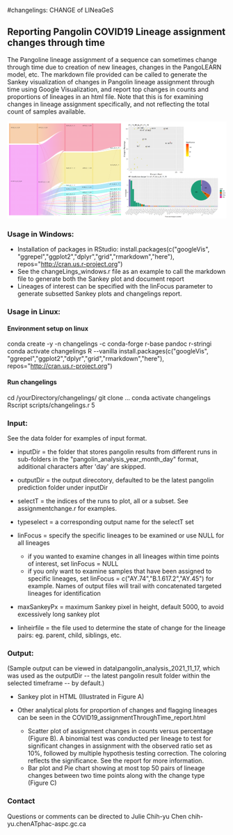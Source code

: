 #changelings: CHANGE of LINeaGeS
## Reporting Pangolin COVID19 Lineage assignment changes through time 
The Pangoline lineage assignment of a sequence can sometimes change through time due to creation of new lineages, changes in the PangoLEARN model, etc.
The markdown file provided can be called to generate the Sankey visualization of changes in Pangolin lineage assignment through time using Google Visualization, and report top changes in counts and proportions of lineages in an html file. Note that this is for examining changes in lineage assignment specifically, and not reflecting the total count of samples available.

<img src="scripts/output.png" alt="Output" width="1200"/>

### Usage in Windows:
  * Installation of packages in RStudio: install.packages(c("googleVis", "ggrepel","ggplot2","dplyr","grid","rmarkdown","here"), repos="http://cran.us.r-project.org")
  * See the changeLings_windows.r file as an example to call the markdown file to generate both the Sankey plot and document report 
  * Lineages of interest can be specified with the linFocus parameter to generate subsetted Sankey plots and changelings report.

### Usage in Linux: 
#### Environment setup on linux
conda create -y -n changelings -c conda-forge r-base pandoc r-stringi
conda activate changelings
R --vanilla
install.packages(c("googleVis", "ggrepel","ggplot2","dplyr","grid","rmarkdown","here"), repos="http://cran.us.r-project.org")

#### Run changelings
cd /yourDirectory/changelings/
git clone ...
conda activate changelings
Rscript scripts/changelings.r 5
 
### Input: 
  See the data folder for examples of input format.

  * inputDir = the folder that stores pangolin results from different runs in sub-folders in the "pangolin_analysis_year_month_day" format, additional characters after 'day' are skipped.

  * outputDir = the output direcotory, defaulted to be the latest pangolin prediction folder under inputDir
  
  * selectT = the indices of the runs to plot, all or a subset. See assignmentchange.r for examples.
  
  * typeselect = a corresponding output name for the selectT set
  
  * linFocus = specify the specific lineages to be examined or use NULL for all lineages
    + if you wanted to examine changes in all lineages within time points of interest, set linFocus = NULL 
    + if you only want to examine samples that have been assigned to specific lineages, set linFocus = c("AY.74","B.1.617.2","AY.45") for example. Names of output files will  trail with concatenated targeted lineages for identification
  
  * maxSankeyPx = maximum Sankey pixel in height, default 5000, to avoid excessively long sankey plot
  
  * linheirfile = the file used to determine the state of change for the lineage pairs: eg. parent, child, siblings, etc.
  
### Output: 
   (Sample output can be viewed in data\pangolin_analysis_2021_11_17, which was used as the outputDir -- the latest pangolin result folder within the selected timeframe -- by default.)
  
  * Sankey plot in HTML (Illustrated in Figure A)
  
  * Other analytical plots for proportion of changes and flagging lineages can be seen in the COVID19_assignmentThroughTime_report.html 
    + Scatter plot of assignment changes in counts versus percentage (Figure B). A binomial test was conducted per lineage to test for significant changes in assignment with the observed ratio set as 10%, followed by multiple hypothesis testing correction. The coloring reflects the significance. See the report for more information.
    + Bar plot and Pie chart showing at most top 50 pairs of lineage changes between two time points along with the change type (Figure C)
 
### Contact
Questions or comments can be directed to Julie Chih-yu Chen chih-yu.chenATphac-aspc.gc.ca
